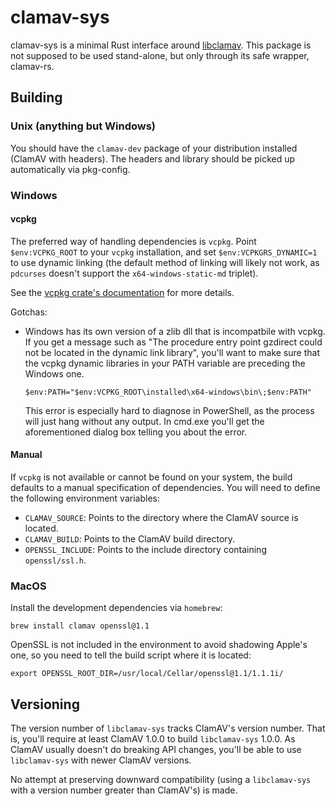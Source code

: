 # clamav-sys

clamav-sys is a minimal Rust interface around [libclamav](https://www.clamav.net).
This package is not supposed to be used stand-alone, but only through its safe wrapper,
clamav-rs.


## Building

### Unix (anything but Windows)
You should have the `clamav-dev` package of your distribution installed (ClamAV
with headers). The headers and library should be picked up automatically via
pkg-config.

### Windows
#### vcpkg
The preferred way of handling dependencies is `vcpkg`.
Point `$env:VCPKG_ROOT` to your `vcpkg` installation, and set
`$env:VCPKGRS_DYNAMIC=1` to use dynamic linking (the default method of linking will
likely not work, as `pdcurses` doesn't support the `x64-windows-static-md` triplet).

See the [vcpkg crate's documentation](https://docs.rs/vcpkg) for more details. 

Gotchas:
- Windows has its own version of a zlib dll that is incompatbile with vcpkg. If
  you get a message such as "The procedure entry point gzdirect could not be
  located in the dynamic link library", you'll want to make sure that the vcpkg
  dynamic libraries in your PATH variable are preceding the Windows one.
  ```
  $env:PATH="$env:VCPKG_ROOT\installed\x64-windows\bin\;$env:PATH"
  ```
  This error is especially hard to diagnose in PowerShell, as the process will
  just hang without any output. In cmd.exe you'll get the aforementioned dialog
  box telling you about the error.


#### Manual
If `vcpkg` is not available or cannot be found on your system, the build defaults
to a manual specification of dependencies.
You will need to define the following environment variables:
- `CLAMAV_SOURCE`: Points to the directory where the ClamAV source is located.
- `CLAMAV_BUILD`: Points to the ClamAV build directory.
- `OPENSSL_INCLUDE`: Points to the include directory containing `openssl/ssl.h`.

### MacOS
Install the development dependencies via `homebrew`:
```
brew install clamav openssl@1.1
```

OpenSSL is not included in the environment to avoid shadowing Apple's one, so
you need to tell the build script where it is located:
```
export OPENSSL_ROOT_DIR=/usr/local/Cellar/openssl@1.1/1.1.1i/
```

## Versioning
The version number of `libclamav-sys` tracks ClamAV's version number. That is,
you'll require at least ClamAV 1.0.0 to build `libclamav-sys` 1.0.0. As ClamAV
usually doesn't do breaking API changes, you'll be able to use `libclamav-sys`
with newer ClamAV versions.

No attempt at preserving downward compatibility (using a `libclamav-sys` with
a version number greater than ClamAV's) is made.
